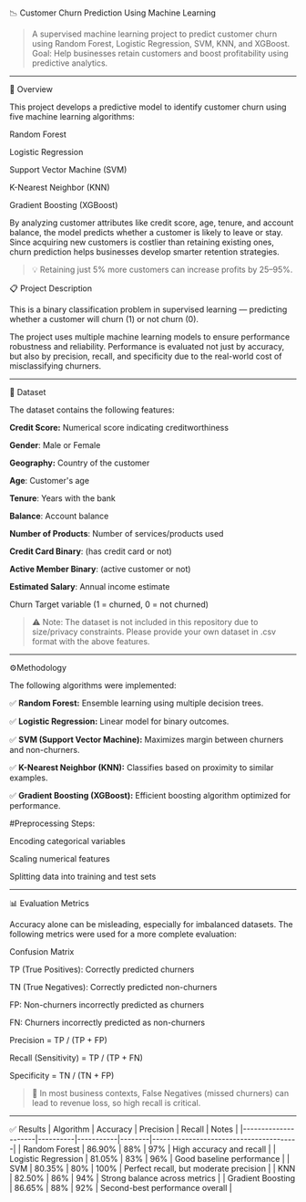 📉 Customer Churn Prediction Using Machine Learning

> A supervised machine learning project to predict customer churn using Random Forest, Logistic Regression, SVM, KNN, and XGBoost.
Goal: Help businesses retain customers and boost profitability using predictive analytics.




---

📌 Overview

This project develops a predictive model to identify customer churn using five machine learning algorithms:

Random Forest

Logistic Regression

Support Vector Machine (SVM)

K-Nearest Neighbor (KNN)

Gradient Boosting (XGBoost)


By analyzing customer attributes like credit score, age, tenure, and account balance, the model predicts whether a customer is likely to leave or stay. Since acquiring new customers is costlier than retaining existing ones, churn prediction helps businesses develop smarter retention strategies.

> 💡 Retaining just 5% more customers can increase profits by 25–95%.




📋 Project Description

This is a binary classification problem in supervised learning — predicting whether a customer will churn (1) or not churn (0).

The project uses multiple machine learning models to ensure performance robustness and reliability. Performance is evaluated not just by accuracy, but also by precision, recall, and specificity due to the real-world cost of misclassifying churners.


---

🧾 Dataset

The dataset contains the following features:

**Credit Score:**	Numerical score indicating creditworthiness

**Gender**:	Male or Female

**Geography:**	Country of the customer

**Age**:	Customer's age

**Tenure**:	Years with the bank

**Balance**:	Account balance

**Number of Products**:	Number of services/products used

**Credit Card	Binary**: (has credit card or not)

**Active Member	Binary**: (active customer or not)

**Estimated Salary**:	Annual income estimate

Churn	Target variable (1 = churned, 0 = not churned)




> ⚠️ Note: The dataset is not included in this repository due to size/privacy constraints. Please provide your own dataset in .csv format with the above features.




---

⚙️Methodology


The following algorithms were implemented:

✅ **Random Forest:** Ensemble learning using multiple decision trees.

✅ **Logistic Regression:** Linear model for binary outcomes.

✅ **SVM (Support Vector Machine):** Maximizes margin between churners and non-churners.

✅ **K-Nearest Neighbor (KNN):** Classifies based on proximity to similar examples.

✅ **Gradient Boosting (XGBoost):** Efficient boosting algorithm optimized for performance.


#Preprocessing Steps:

Encoding categorical variables

Scaling numerical features

Splitting data into training and test sets



---

📊 Evaluation Metrics

Accuracy alone can be misleading, especially for imbalanced datasets. The following metrics were used for a more complete evaluation:

Confusion Matrix

TP (True Positives): Correctly predicted churners

TN (True Negatives): Correctly predicted non-churners

FP: Non-churners incorrectly predicted as churners

FN: Churners incorrectly predicted as non-churners


Precision = TP / (TP + FP)

Recall (Sensitivity) = TP / (TP + FN)

Specificity = TN / (TN + FP)


> 🎯 In most business contexts, False Negatives (missed churners) can lead to revenue loss, so high recall is critical.

---

✅ Results
| Algorithm           | Accuracy | Precision | Recall | Notes                                 |
|---------------------|----------|-----------|--------|----------------------------------------|
| Random Forest       | 86.90%   | 88%       | 97%    | High accuracy and recall               |
| Logistic Regression | 81.05%   | 83%       | 96%    | Good baseline performance              |
| SVM                 | 80.35%   | 80%       | 100%   | Perfect recall, but moderate precision |
| KNN                 | 82.50%   | 86%       | 94%    | Strong balance across metrics          |
| Gradient Boosting   | 86.65%   | 88%       | 92%    | Second-best performance overall        |

